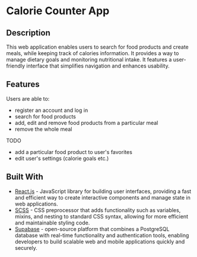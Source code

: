 # Calorie Counter App

## Description

This web application enables users to search for food products and create meals, while keeping track of calories information. It provides a way to manage dietary goals and monitoring nutritional intake. It features a user-friendly interface that simplifies navigation and enhances usability.

## Features

Users are able to:
- register an account and log in
- search for food products
- add, edit and remove food products from a particular meal
- remove the whole meal

TODO
- add a particular food product to user's favorites
- edit user's settings (calorie goals etc.)

## Built With

- [React.js](https://react.dev/) - JavaScript library for building user interfaces, providing a fast and efficient way to create interactive components and manage state in web applications.
- [SCSS](https://sass-lang.com/) - CSS preprocessor that adds functionality such as variables, mixins, and nesting to standard CSS syntax, allowing for more efficient and maintainable styling code.
- [Supabase](https://supabase.com/) - open-source platform that combines a PostgreSQL database with real-time functionality and authentication tools, enabling developers to build scalable web and mobile applications quickly and securely.
